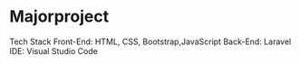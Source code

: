 # Majorproject

Tech Stack
Front-End: HTML, CSS, Bootstrap,JavaScript
Back-End: Laravel
IDE: Visual Studio Code
